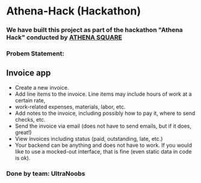 # Athena-Hack (Hackathon)

### We have built this project as part of the hackathon "Athena Hack" conducted by [ATHENA SQUARE](https://athenasquare.org)

### Probem Statement:

## Invoice app
- Create a new invoice.
- Add line items to the invoice. Line items may include hours of work at a certain rate,
- work-related expenses, materials, labor, etc.
- Add notes to the invoice, including possibly how to pay it, where to send checks,
etc.
- Send the invoice via email (does not have to send emails, but if it does, great!)
- View invoices including status (paid, outstanding, late, etc.)
- Your backend can be anything and does not have to work. If you would like to use a
mocked-out interface, that is fine (even static data in code is ok).

### Done by team: UltraNoobs
